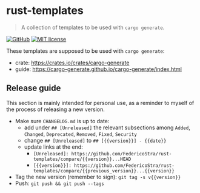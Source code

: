 # rust-templates

> A collection of templates to be used with `cargo generate`.

[![GitHub](https://img.shields.io/static/v1?label=github&message=FedericoStra/rust-templates&color=brightgreen&logo=github)](https://github.com/FedericoStra/rust-templates)
[![MIT license](https://img.shields.io/github/license/FedericoStra/rust-templates)](https://github.com/FedericoStra/rust-templates/blob/master/LICENSE)

These templates are supposed to be used with `cargo generate`:
- crate: <https://crates.io/crates/cargo-generate>
- guide: <https://cargo-generate.github.io/cargo-generate/index.html>

## Release guide

This section is mainly intended for personal use, as a reminder to myself of the process of releasing a new version.

- Make sure `CHANGELOG.md` is up to date:
    + add under `## [Unreleased]` the relevant subsections among `Added`, `Changed`, `Deprecated`, `Removed`, `Fixed`, `Security`
    + change `## [Unreleased]` to `## [{{version}}] - {{date}}`
    + update links at the end:
        * `[Unreleased]: https://github.com/FedericoStra/rust-templates/compare/{{version}}...HEAD`
        * `[{{version}}]: https://github.com/FedericoStra/rust-templates/compare/{{previous_version}}...{{version}}`
- Tag the new version (remember to sign): `git tag -s v{{version}}`
- Push: `git push && git push --tags`
